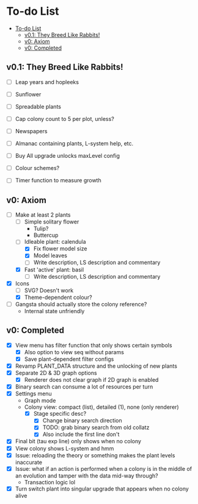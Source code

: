 # To-do List

- [To-do List](#to-do-list)
  - [v0.1: They Breed Like Rabbits!](#v01-they-breed-like-rabbits)
  - [v0: Axiom](#v0-axiom)
  - [v0: Completed](#v0-completed)

## v0.1: They Breed Like Rabbits!

- [ ] Leap years and hopleeks
- [ ] Sunflower
- [ ] Spreadable plants
- [ ] Cap colony count to 5 per plot, unless?

- [ ] Newspapers

- [ ] Almanac containing plants, L-system help, etc.
- [ ] Buy All upgrade unlocks maxLevel config
- [ ] Colour schemes?
- [ ] Timer function to measure growth

## v0: Axiom 

- [ ] Make at least 2 plants
  - [ ] Simple solitary flower
    - Tulip?
    - Buttercup
  - [ ] Idleable plant: calendula
    - [x] Fix flower model size
    - [x] Model leaves
    - [ ] Write description, LS description and commentary
  - [x] Fast 'active' plant: basil
    - [ ] Write description, LS description and commentary
- [x] Icons
  - [ ] SVG? Doesn't work
  - [x] Theme-dependent colour?

- [ ] Gangsta should actually store the colony reference?
  - Internal state unfriendly

## v0: Completed

- [x] View menu has filter function that only shows certain symbols
  - [x] Also option to view seq without params
  - [x] Save plant-dependent filter configs
- [x] Revamp PLANT_DATA structure and the unlocking of new plants
- [x] Separate 2D & 3D graph options
  - [x] Renderer does not clear graph if 2D graph is enabled
- [x] Binary search can consume a lot of resources per turn
- [x] Settings menu
  - Graph mode
  - Colony view: compact (list), detailed (1), none (only renderer)
    - [x] Stage specific desc?
      - [x] Change binary search direction
      - [x] TODO: grab binary search from old collatz
      - [x] Also include the first line don't 
- [x] Final bit (tau exp line) only shows when no colony
- [x] View colony shows L-system and hmm
- [x] Issue: reloading the theory or something makes the plant levels inaccurate
- [x] Issue: what if an action is performed when a colony is in the middle of an
evolution and tamper with the data mid-way through?
  - Transaction logic lol
- [x] Turn switch plant into singular upgrade that appears when no colony alive
